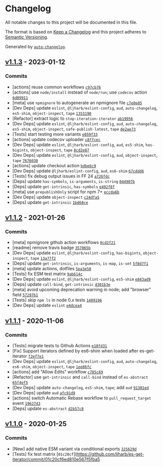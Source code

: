 # Changelog

All notable changes to this project will be documented in this file.

The format is based on [Keep a Changelog](https://keepachangelog.com/en/1.0.0/)
and this project adheres to [Semantic Versioning](https://semver.org/spec/v2.0.0.html).

Generated by [`auto-changelog`](https://github.com/CookPete/auto-changelog).

## [v1.1.3](https://github.com/ljharb/es-get-iterator/compare/v1.1.2...v1.1.3) - 2023-01-12

### Commits

- [actions] reuse common workflows [`c97cb76`](https://github.com/ljharb/es-get-iterator/commit/c97cb764624f8c0e263695f1dcc9351b11000ea4)
- [actions] use `node/install` instead of `node/run`; use `codecov` action [`6d09911`](https://github.com/ljharb/es-get-iterator/commit/6d09911097b54f59e6b3f3961f57dc594b3c649a)
- [meta] use `npmignore` to autogenerate an npmignore file [`c7e0e85`](https://github.com/ljharb/es-get-iterator/commit/c7e0e85212a756b0989f8ff24896f2a936a3fe20)
- [Dev Deps] update `eslint`, `@ljharb/eslint-config`, `aud`, `auto-changelog`, `es5-shim`, `object-inspect`, `tape` [`1353190`](https://github.com/ljharb/es-get-iterator/commit/13531904d91ee41ea22f02fd2bafd3034fba3758)
- [Refactor] extract logic to `stop-iteration-iterator` [`ab19956`](https://github.com/ljharb/es-get-iterator/commit/ab199561031139e4d5c8249cda77196ff2590aaf)
- [Dev Deps] update `eslint`, `@ljharb/eslint-config`, `aud`, `auto-changelog`, `es5-shim`, `object-inspect`, `safe-publish-latest`, `tape` [`de2ae73`](https://github.com/ljharb/es-get-iterator/commit/de2ae73a1c4395f4459450c11cd146fb73bee90c)
- [Tests] start testing more variants [`e059f33`](https://github.com/ljharb/es-get-iterator/commit/e059f33c5ab89043d731a3ea7c301301ed1b315b)
- [actions] update codecov uploader [`c8ffcec`](https://github.com/ljharb/es-get-iterator/commit/c8ffcec4ff8bfbab82e039f43d3283a345e7c94c)
- [Dev Deps] update `eslint`, `@ljharb/eslint-config`, `aud`, `es5-shim`, `has-bigints`, `object-inspect`, `tape` [`8cd2e87`](https://github.com/ljharb/es-get-iterator/commit/8cd2e8716d5b175c5f90cce3999e5c0de3b5be69)
- [Dev Deps] update `eslint`, `@ljharb/eslint-config`, `aud`, `object-inspect`, `tape` [`7676030`](https://github.com/ljharb/es-get-iterator/commit/7676030b4aa2d41cb3579c1aaea55911a62ca9ee)
- [actions] update checkout action [`bdbe6c9`](https://github.com/ljharb/es-get-iterator/commit/bdbe6c9664eae9c87fa98128419b2d086a40988f)
- [Dev Deps] update `@ljharb/eslint-config`, `aud`, `es6-shim` [`67cddd6`](https://github.com/ljharb/es-get-iterator/commit/67cddd66e4d9ad51fb9142ff3b1871b1b2fb1cf9)
- [Tests] fix debug output issues in FF 24 [`a726fdc`](https://github.com/ljharb/es-get-iterator/commit/a726fdce1defeb2e0fec0dcc7a645668d574a1ac)
- [Deps] update `has-symbols`, `is-arguments`, `is-string` [`044907b`](https://github.com/ljharb/es-get-iterator/commit/044907b42a2c1950855e9a2d1f455ba3595b2980)
- [Deps] update `get-intrinsic`, `has-symbols` [`e492f8f`](https://github.com/ljharb/es-get-iterator/commit/e492f8f3a1a1d47ed032303bcfebb5d75b756267)
- [meta] use `prepublishOnly` script for npm 7+ [`eccda6b`](https://github.com/ljharb/es-get-iterator/commit/eccda6bbfd20ed1c2ec1ad5c92c02169b50608e6)
- [Dev Deps] update `object-inspect` [`c24dfa5`](https://github.com/ljharb/es-get-iterator/commit/c24dfa542267132515128172955a1d4a4049c14e)
- [Deps] update `get-intrinsic` [`1bd68ce`](https://github.com/ljharb/es-get-iterator/commit/1bd68ceb11bc078edafb80a50631149056e8ffdf)

## [v1.1.2](https://github.com/ljharb/es-get-iterator/compare/v1.1.1...v1.1.2) - 2021-01-26

### Commits

- [meta] npmignore github action workflows [`0cd2f21`](https://github.com/ljharb/es-get-iterator/commit/0cd2f218f16b08efccbc29daf3831f4f37e30a74)
- [readme] remove travis badge [`357065b`](https://github.com/ljharb/es-get-iterator/commit/357065b649cca3122cc32c73ef97739e3ab6cf6c)
- [Dev Deps] update `eslint`, `@ljharb/eslint-config`, `has-bigints`, `object-inspect`, `tape` [`13a77f2`](https://github.com/ljharb/es-get-iterator/commit/13a77f279cda7ddffbb769ea57933ffc3cac62f0)
- [Deps] update `get-intrinsic`, `is-arguments`, `is-map`, `is-set` [`5f8d7f1`](https://github.com/ljharb/es-get-iterator/commit/5f8d7f14c71bffd470bb61f6f0e125da41bfcf06)
- [meta] update actions, dotfiles [`5ea3e50`](https://github.com/ljharb/es-get-iterator/commit/5ea3e506d0ca1d80df6b37836c62e85934804f89)
- [Tests] fix ESM test matrix [`9ab614c`](https://github.com/ljharb/es-get-iterator/commit/9ab614ce13b1a210d18827e47d4ad631a431dd39)
- [Dev Deps] update `eslint`, `@ljharb/eslint-config`, `es5-shim` [`e843ad9`](https://github.com/ljharb/es-get-iterator/commit/e843ad96802c3579a79b82ef49d98239f8288db8)
- [Deps] update `call-bind`, `get-intrinsic` [`4301b3e`](https://github.com/ljharb/es-get-iterator/commit/4301b3e70982434feda67e5868d7a50f5101ae8f)
- [meta] avoid upcoming deprecation warning in node; add "browser" field [`57297b1`](https://github.com/ljharb/es-get-iterator/commit/57297b19b54b0970fe986890be6c7a97fa4fdd3a)
- [Tests] skip `npm ls` in node 0.x tests [`1409196`](https://github.com/ljharb/es-get-iterator/commit/1409196062de66d84d3cf1d368bed18488e767f2)
- [Dev Deps] update `eslint` [`e4dcea4`](https://github.com/ljharb/es-get-iterator/commit/e4dcea49104de45a0bcf861f9aa2923f0209ed66)

## [v1.1.1](https://github.com/ljharb/es-get-iterator/compare/v1.1.0...v1.1.1) - 2020-11-06

### Commits

- [Tests] migrate tests to Github Actions [`e10fd31`](https://github.com/ljharb/es-get-iterator/commit/e10fd31909fc6451e4be5d8d9fb031d04ab72267)
- [Fix] Support iterators defined by es6-shim when loaded after es-get-iterator [`f2ef7e1`](https://github.com/ljharb/es-get-iterator/commit/f2ef7e1d1cf5fa3357e460fc0023eaf11e79b573)
- [Dev Deps] update `eslint`, `@ljharb/eslint-config`, `aud`, `auto-changelog`, `es6-shim`, `object-inspect`, `tape` [`1ee86fc`](https://github.com/ljharb/es-get-iterator/commit/1ee86fcf0ff0fa115e78ef589d3a76cd299fe89e)
- [actions] add "Allow Edits" workflow [`c785c69`](https://github.com/ljharb/es-get-iterator/commit/c785c69933afd98a670250f1d52e3b514cbd1d7a)
- [Refactor] use `get-intrinsic` and `call-bind` instead of `es-abstract` [`65f4ef5`](https://github.com/ljharb/es-get-iterator/commit/65f4ef5018688432ca87a4b5aa971fee182722df)
- [Dev Deps] update `auto-changelog`, `es5-shim`, `tape`; add `aud` [`91301ed`](https://github.com/ljharb/es-get-iterator/commit/91301edd87d6b753e0129ac7007e39d410030340)
- [Dev Deps] update `aud` [`afc91d9`](https://github.com/ljharb/es-get-iterator/commit/afc91d98ae243c8563ac7295b8775c5a4b37c92f)
- [actions] switch Automatic Rebase workflow to `pull_request_target` event [`1962743`](https://github.com/ljharb/es-get-iterator/commit/19627437efac78d71d78d5e2ef0192052598bc1b)
- [Deps] update `es-abstract` [`d2b57c8`](https://github.com/ljharb/es-get-iterator/commit/d2b57c8896b22eb90b0b894d80ba34f69ed68c3d)

## [v1.1.0](https://github.com/ljharb/es-get-iterator/compare/v1.0.2...v1.1.0) - 2020-01-25

### Commits

- [New] add native ESM variant via conditional exports [`325629d`](https://github.com/ljharb/es-get-iterator/commit/325629d43b6b8d4f2f5ff7d6623e81e01080dde7)
- [Tests] fix test matrix [`01c20cf`](https://github.com/ljharb/es-get-iterator/commit/01c20cf6ed810e567f5fba5